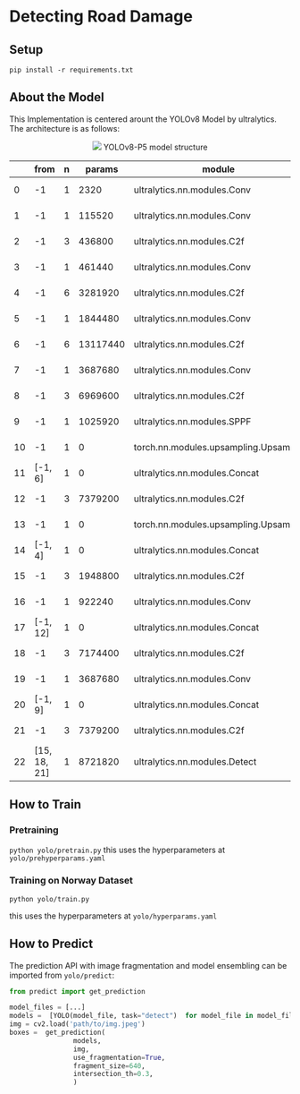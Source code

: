 # Detecting Road Damage
## Setup
```
pip install -r requirements.txt
```
## About the Model
This Implementation is centered arount the YOLOv8 Model by ultralytics. The architecture is as follows:

<div align=center>
<img src="https://user-images.githubusercontent.com/27466624/222869864-1955f054-aa6d-4a80-aed3-92f30af28849.jpg"/>
YOLOv8-P5 model structure
</div>

|    |              from | n  |  params | module                                    |   arguments           | 
|--|-----------------|---|-----------|----------------------------------|-----------------------|     
 | 0  |                -1 | 1   |  2320 | ultralytics.nn.modules.Conv                 | [3, 80, 3, 2]         |        
 | 1  |                -1 | 1   | 115520 | ultralytics.nn.modules.Conv                |  [80, 160, 3, 2]       |        
 | 2  |                -1 | 3   | 436800  |ultralytics.nn.modules.C2f                 |  [160, 160, 3, True]    |       
 | 3  |                -1 | 1   | 461440  |ultralytics.nn.modules.Conv                |  [160, 320, 3, 2]        |      
 | 4  |                -1 | 6   |3281920  |ultralytics.nn.modules.C2f                 |  [320, 320, 6, True]      |     
 | 5  |                -1 | 1   |1844480  |ultralytics.nn.modules.Conv                |  [320, 640, 3, 2]         |     
 | 6  |                -1 | 6  |13117440  |ultralytics.nn.modules.C2f                 |  [640, 640, 6, True]      |     
 | 7  |                -1 | 1   |3687680  |ultralytics.nn.modules.Conv                |  [640, 640, 3, 2]         |     
 | 8  |                -1 | 3   |6969600  |ultralytics.nn.modules.C2f                 |  [640, 640, 3, True]      |     
 | 9  |                -1 | 1   |1025920  |ultralytics.nn.modules.SPPF                |  [640, 640, 5]            |     
 |10  |                -1 | 1   |      0  |torch.nn.modules.upsampling.Upsample       |  [None, 2, 'nearest']     |     
 |11  |           [-1, 6] | 1   |      0  |ultralytics.nn.modules.Concat              | [1]                       |    
 |12  |                -1 | 3   |7379200  |ultralytics.nn.modules.C2f                 |  [1280, 640, 3]           |     
 |13  |                -1 | 1   |      0  |torch.nn.modules.upsampling.Upsample       |  [None, 2, 'nearest']     |     
 |14  |           [-1, 4] | 1   |      0  |ultralytics.nn.modules.Concat              |  [1]                      |     
 |15  |                -1 | 3   |1948800  |ultralytics.nn.modules.C2f                 |  [960, 320, 3]            |     
 |16  |                -1 | 1   | 922240  |ultralytics.nn.modules.Conv                |  [320, 320, 3, 2]         |     
 |17  |          [-1, 12] | 1   |      0  |ultralytics.nn.modules.Concat              |  [1]                      |     
 |18  |              -1 | 3   |7174400  |ultralytics.nn.modules.C2f                  | [960, 640, 3]              |  
 |19  |               -1 | 1   |3687680 | ultralytics.nn.modules.Conv                |  [640, 640, 3, 2]            |  
 |20  |           [-1, 9] | 1   |      0 | ultralytics.nn.modules.Concat             |   [1]                       |    
 |21  |                 -1 | 3  | 7379200 | ultralytics.nn.modules.C2f               |    [1280, 640, 3]         |       
 |22  |        [15, 18, 21] | 1  | 8721820 | ultralytics.nn.modules.Detect           |     [4, [320, 640, 640]] |
## How to Train
### Pretraining
``
python yolo/pretrain.py
``
this uses the hyperparameters at `yolo/prehyperparams.yaml`
### Training on Norway Dataset
``
python yolo/train.py
``

this uses the hyperparameters at `yolo/hyperparams.yaml`
## How to Predict
The prediction API with image fragmentation and model ensembling can be imported from `yolo/predict`:

```python
from predict import get_prediction

model_files = [...]
models =  [YOLO(model_file, task="detect")  for model_file in model_files]
img = cv2.load('path/to/img.jpeg')
boxes =  get_prediction(
				models,
				img,
				use_fragmentation=True,
				fragment_size=640,
				intersection_th=0.3,
				)
```
 
